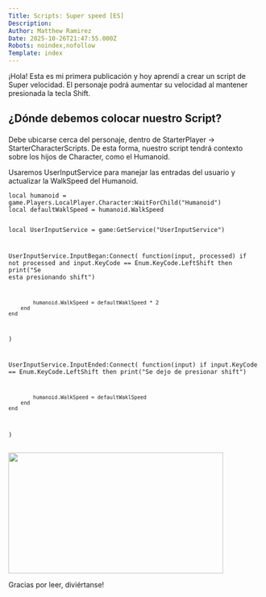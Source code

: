 ```yaml
---
Title: Scripts: Super speed [ES]
Description: 
Author: Matthew Ramirez
Date: 2025-10-26T21:47:55.000Z
Robots: noindex,nofollow
Template: index
---
```

<p>¡Hola! Esta es mi primera publicación y hoy aprendí a crear un script de Super velocidad. El personaje podrá aumentar su velocidad al mantener presionada la tecla Shift.</p>

<h2>
  
  
  ¿Dónde debemos colocar nuestro Script?
</h2>

<p>Debe ubicarse cerca del personaje, dentro de StarterPlayer -&gt; StarterCharacterScripts. De esta forma, nuestro script tendrá contexto sobre los hijos de Character, como el Humanoid.</p>

<p>Usaremos UserInputService para manejar las entradas del usuario y actualizar la WalkSpeed ​​del Humanoid.<br>
</p>

<div class="highlight js-code-highlight">
<pre class="highlight plaintext"><code>local humanoid = game.Players.LocalPlayer.Character:WaitForChild("Humanoid")
local defaultWaklSpeed = humanoid.WalkSpeed

local UserInputService = game:GetService("UserInputService")

UserInputService.InputBegan:Connect(
    function(input, processed)
        if not processed and input.KeyCode == Enum.KeyCode.LeftShift then
            print("Se esta presionando shift")

            humanoid.WalkSpeed = defaultWaklSpeed * 2
        end
    end
)

UserInputService.InputEnded:Connect(
    function(input)
        if input.KeyCode == Enum.KeyCode.LeftShift then
            print("Se dejo de presionar shift")

            humanoid.WalkSpeed = defaultWaklSpeed
        end
    end
)
</code></pre>

</div>



<p><a href="https://media2.dev.to/dynamic/image/width=800%2Cheight=%2Cfit=scale-down%2Cgravity=auto%2Cformat=auto/https%3A%2F%2Fdev-to-uploads.s3.amazonaws.com%2Fuploads%2Farticles%2Fzuvkhsphmbrepw353jli.gif" class="article-body-image-wrapper"><img src="https://media2.dev.to/dynamic/image/width=800%2Cheight=%2Cfit=scale-down%2Cgravity=auto%2Cformat=auto/https%3A%2F%2Fdev-to-uploads.s3.amazonaws.com%2Fuploads%2Farticles%2Fzuvkhsphmbrepw353jli.gif" alt=" " width="426" height="240"></a></p>

<p>Gracias por leer, diviértanse!</p>

